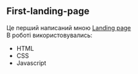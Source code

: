 ## First-landing-page
Це перший написаний мною [Landing page](https://yaroslavhroshev.github.io/First-landing-page/)  
В роботі використовувались:  
- HTML  
- CSS  
- Javascript  
